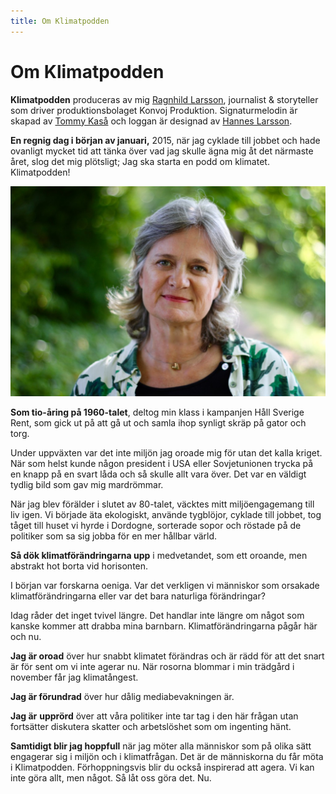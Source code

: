 ```yaml
---
title: Om Klimatpodden
---
```


# Om Klimatpodden

**Klimatpodden** produceras av mig [Ragnhild Larsson](https://twitter.com/ragnhildlarsson), journalist & storyteller som driver produktionsbolaget Konvoj Produktion.
Signaturmelodin är skapad av [Tommy Kaså](http://firstswede.com/index.html) och loggan är designad av [Hannes Larsson](https://www.linkedin.com/profile/view?id=AAkAABM_DWgBjLtQAVsUT-jv5Z474NVgsER4wr8&authType=NAME_SEARCH&authToken=IP--&locale=en_US&trk=tyah&trkInfo=clickedVertical%3Amynetwork%2CclickedEntityId%3A322899304%2CauthType%3ANAME_SEARCH%2Cidx%3A1-3-3%2CtarId%3A1441343185379%2Ctas%3AHannes%20Larsson).

**En regnig dag i början av januari,** 2015, när jag cyklade till jobbet och hade ovanligt mycket tid att tänka över vad jag skulle ägna mig åt det närmaste året, slog det mig plötsligt; Jag ska starta en podd om klimatet. Klimatpodden!

![Ragnhild Larsson](/static/img/img_1277-1-1024x683.jpg)

**Som tio-åring på 1960-talet**, deltog min klass i kampanjen Håll Sverige Rent, som gick ut på att gå ut och samla ihop synligt skräp på gator och torg.

Under uppväxten var det inte miljön jag oroade mig för utan det kalla kriget. När som helst kunde någon president i USA eller Sovjetunionen trycka på en knapp på en svart låda och så skulle allt vara över. Det var en väldigt tydlig bild som gav mig mardrömmar.

När jag blev förälder i slutet av 80-talet, väcktes mitt miljöengagemang till liv igen. Vi började äta ekologiskt, använde tygblöjor, cyklade till jobbet, tog tåget till huset vi hyrde i Dordogne, sorterade sopor och röstade på de politiker som sa sig jobba för en mer hållbar värld.

**Så dök klimatförändringarna upp** i medvetandet, som ett oroande, men abstrakt hot borta vid horisonten.

I början var forskarna oeniga. Var det verkligen vi människor som orsakade klimatförändringarna eller var det bara naturliga förändringar?

Idag råder det inget tvivel längre. Det handlar inte längre om något som kanske kommer att drabba mina barnbarn. Klimatförändringarna pågår här och nu.

**Jag är oroad** över hur snabbt klimatet förändras och är rädd för att det snart är för sent om vi inte agerar nu. När rosorna blommar i min trädgård i november får jag klimatångest.

**Jag är förundrad** över hur dålig mediabevakningen är.

**Jag är** **upprörd** över att våra politiker inte tar tag i den här frågan utan fortsätter diskutera skatter och arbetslöshet som om ingenting hänt.

**Samtidigt blir jag hoppfull** när jag möter alla människor som på olika sätt engagerar sig i miljön och i klimatfrågan. Det är de människorna du får möta i Klimatpodden. Förhoppningsvis blir du också inspirerad att agera. Vi kan inte göra allt, men något. Så låt oss göra det. Nu.
